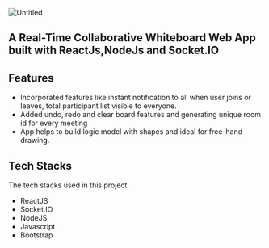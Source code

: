 ![Untitled](https://github.com/tulika1508/Inkyy/assets/97580039/6b2f5c43-7e60-4d68-b3a5-1957778bf7df)

A Real-Time Collaborative Whiteboard Web App built with ReactJs,NodeJs and Socket.IO
---
Features
---
* Incorporated features like instant notification to all when user joins or leaves, total participant list visible to everyone.
* Added undo, redo and clear board features and generating unique room id for every meeting
* App helps to build logic model with shapes and ideal for free-hand drawing.

Tech Stacks
---
The tech stacks used in this project:
* ReactJS
* Socket.IO
* NodeJS
* Javascript
* Bootstrap


